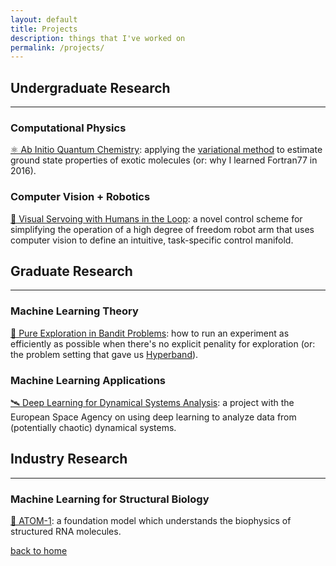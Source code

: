 ```yaml
---
layout: default
title: Projects
description: things that I've worked on
permalink: /projects/
---
```


## Undergraduate Research

---

### Computational Physics

[⚛️ Ab Initio Quantum Chemistry](/projects/q_chem): applying the [variational method](<https://en.wikipedia.org/wiki/Variational_method_(quantum_mechanics)#:~:text=In%20quantum%20mechanics%2C%20the%20variational,method%20is%20the%20variational%20principle.>) to estimate ground state properties of exotic molecules (or: why I learned Fortran77 in 2016).

### Computer Vision + Robotics

[🦾 Visual Servoing with Humans in the Loop](/projects/visual_servoing): a novel control scheme for simplifying the operation of a high degree of freedom robot arm that uses computer vision to define an intuitive, task-specific control manifold.

## Graduate Research

---

### Machine Learning Theory

[🧭 Pure Exploration in Bandit Problems](/projects/bandits): how to run an experiment as efficiently as possible when there's no explicit penality for exploration (or: the problem setting that gave us [Hyperband](https://arxiv.org/abs/1603.06560)).

### Machine Learning Applications

[🛰️ Deep Learning for Dynamical Systems Analysis](/projects/poincare): a project with the European Space Agency on using deep learning to analyze data from (potentially chaotic) dynamical systems.

## Industry Research

---

### Machine Learning for Structural Biology

[🧬 ATOM-1](https://www.biorxiv.org/content/10.1101/2023.12.13.571579v1): a foundation model which understands the biophysics of structured RNA molecules.

[back to home](/)
